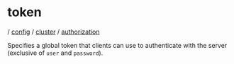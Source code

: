 # token

/ [config](/ref/config/index.md) / [cluster](/ref/config/config/cluster/index.md) / [authorization](/ref/config/config/cluster/authorization/index.md)

Specifies a global token that clients can use to authenticate with
the server (exclusive of `user` and `password`).
